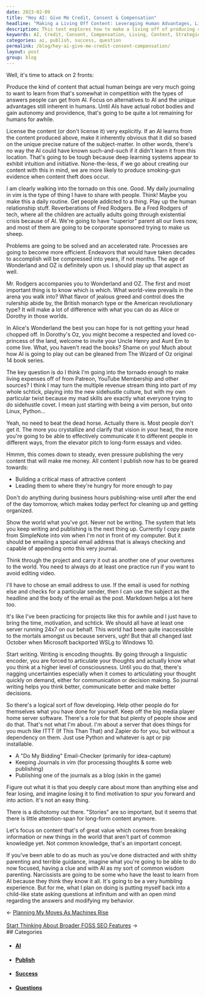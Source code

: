 ```yaml
---
date: 2023-02-09
title: "Hey AI: Give Me Credit, Consent & Compensation"
headline: "Making a Living Off Content: Leveraging Human Advantages, Licensing Content, and Emphasizing Human Relationships."
description: This text explores how to make a living off of producing content that people find interesting and valuable. I provide several strategies to make this happen, such as leveraging the unique advantages of humans, licensing content, and emphasizing the human relationship aspect. Additionally, I discuss how the age of Wonderland and Oz is upon us, and how the Wizard of Oz book series can teach us much. I'm setting up a server to capture ideas and thoughts, practice writing, and publish a blog with valuable information.
keywords: AI, Credit, Consent, Compensation, Living, Content, Strategies, Leveraging, Advantages, Humans, Licensing, Relationship, Wonderland, Oz, Wizard, Book, Series, Server, Capture, Ideas, Thoughts, Writing, Publish, Blog, Valuable, Information, Focus, Mass, Attractive, Markdown, Organize, Articulate, Decisions, Guidance, System, Stay, Focused, Questions, Open Mind
categories: ai, publish, success, question
permalink: /blog/hey-ai-give-me-credit-consent-compensation/
layout: post
group: blog
---
```



Well, it's time to attack on 2 fronts:

Produce the kind of content that actual human beings are very much going to
want to learn from that's somewhat in competition with the types of answers
people can get from AI. Focus on alternatives to AI and the unique advantages
still inherent in humans. Until AIs have actual robot bodies and gain autonomy
and providence, that's going to be quite a lot remaining for humans for awhile.

License the content (or don't license it) very explicitly. If an AI learns from
the content produced above, make it inherently obvious that it did so based on
the unique precise nature of the subject-matter. In other words, there's no way
the AI could have known such-and-such if it didn't learn it from this location.
That's going to be tough because deep learning systems appear to exhibit
intuition and initiative. None-the-less, if we go about creating our content
with this in mind, we are more likely to produce smoking-gun evidence when
content theft does occur.

I am clearly walking into the tornado on this one. Good. My daily journaling in
vim is the type of thing I have to share with people. Think! Maybe you make
this a daily routine. Get people addicted to a thing. Play up the human
relationship stuff. Reverberations of Fred Rodgers. Be a Fred Rodgers of tech,
where all the children are actually adults going through existential crisis
because of AI. We're going to have "superior" parent all our lives now, and
most of them are going to be corporate sponsored trying to make us sheep.

Problems are going to be solved and an accelerated rate. Processes are going to
become more efficient. Endeavors that would have taken decades to accomplish
will be compressed into years, if not months. The age of Wonderland and OZ is
definitely upon us. I should play up that aspect as well.

Mr. Rodgers accompanies you to Wonderland and OZ. The first and most important
thing is to know which is which. What world-view prevails in the arena you walk
into? What flavor of jealous greed and control does the rulership abide by, the
British monarch type or the American revolutionary type? It will make a lot of
difference with what you can do as Alice or Dorothy in those worlds.

In Alice's Wonderland the best you can hope for is not getting your head
chopped off. In Dorothy's Oz, you might become a respected and loved
co-princess of the land, welcome to invite your Uncle Henry and Aunt Em to come
live. What, you haven't read the books? Shame on you! Much about how AI is
going to play out can be gleaned from The Wizard of Oz original 14 book series.

The key question is do I think I'm going into the tornado enough to make living
expenses off of from Patreon, YouTube Membership and other sources? I think I
may turn the multiple revenue stream thing into part of my whole schtick,
playing into the new sidehustle culture, but with my own particular twist
because my mad skills are exactly what everyone trying to do sidehustle covet.
I mean just starting with being a vim person, but onto Linux, Python...

Yeah, no need to beat the dead horse. Actually there is. Most people don't get
it. The more you crystallize and clarify that vision in your head, the more
you're going to be able to effectively communicate it to different people in
different ways, from the elevator pitch to long-form essays and video.

Hmmm, this comes down to steady, even pressure publishing the very content that
will make me money. All content I publish now has to be geared towards:

- Building a critical mass of attractive content
- Leading them to where they're hungry for more enough to pay

Don't do anything during business hours publishing-wise until after the end of
the day tomorrow, which makes today perfect for cleaning up and getting
organized.

Show the world what you've got. Never not be writing. The system that lets you
keep writing and publishing is the next thing up. Currently I copy paste from
SimpleNote into vim when I'm not in front of my computer. But it should be
emailing a special email address that is always checking and capable of
appending onto this very journal.

Think through the project and carry it out as another one of your overtures to
the world. You need to always do at least one practice run if you want to avoid
editing video.

I'll have to chose an email address to use. If the email is used for nothing
else and checks for a particular sender, then I can use the subject as the
headline and the body of the email as the post. Markdown helps a lot here too.

It's like I've been practicing for projects like this for awhile and I just
have to bring the time, motivation, and schtick. We should all have at least
one server running 24x7 on our behalf. This world had been quite inaccessible
to the mortals amongst us because servers, ugh! But that all changed last
October when Microsoft backported WSLg to Windows 10.

Start writing. Writing is encoding thoughts. By going through a linguistic
encoder, you are forced to articulate your thoughts and actually know what you
think at a higher level of consciousness. Until you do that, there's nagging
uncertainties especially when it comes to articulating your thought quickly on
demand, either for communication or decision making. So journal writing helps
you think better, communicate better and make better decisions.

So there's a logical sort of flow developing. Help other people do for
themselves what you have done for yourself. Keep off the big media player home
server software. There's a role for that but plenty of people show and do that.
That's not what I'm about. I'm about a server that does things for you much
like ITTT (If This Than That) and Zapier do for you, but without a dependency
on them. Just use Python and whatever is apt or pip installable.

- A "Do My Bidding" Email-Checker (primarily for idea-capture)
- Keeping Journals in vim (for processing thoughts & some web publishing)
- Publishing one of the journals as a blog (skin in the game)

Figure out what it is that you deeply care about more than anything else and
fear losing, and imagine losing it to find motivation to spur you forward and
into action. It's not an easy thing.

There is a dichotomy out there. "Stories" are so important, but it seems that
there is little attention-span for long-form content anymore.

Let's focus on content that's of great value which comes from breaking
information or new things in the world that aren't part of common knowledge
yet. Not common knowledge, that's an important concept.

If you've been able to do as much as you've done distracted and with shitty
parenting and terrible guidance, imagine what you're going to be able to do now
focused, having a clue and with AI as my sort of common wisdom parenting.
Narcissists are going to be some who have the least to learn from AI because
they think they know it all. It's going to be a very humbling experience. But
for me, what I plan on doing is putting myself back into a child-like state
asking questions at infinitum and with an open mind regarding the answers and
modifying my behavior.


<div class="arrow-links"><div class="post-nav-prev"><span class="arrow">&larr;&nbsp;</span><a href="/blog/planning-my-moves-as-machines-rise/">Planning My Moves As Machines Rise</a></div> &nbsp; <div class="post-nav-next"><a href="/blog/start-thinking-about-broader-foss-seo-features/">Start Thinking About Broader FOSS SEO Features</a><span class="arrow">&nbsp;&rarr;</span></div></div>
## Categories

<ul>
<li><h4><a href='/ai/'>AI</a></h4></li>
<li><h4><a href='/publish/'>Publish</a></h4></li>
<li><h4><a href='/success/'>Success</a></h4></li>
<li><h4><a href='/question/'>Questions</a></h4></li></ul>